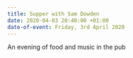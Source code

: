 ```yaml
---
title: Supper with Sam Dowden
date: 2020-04-03 20:40:00 +01:00
date-of-event: Friday, 3rd April 2020
---
```


An evening of food and music in the pub